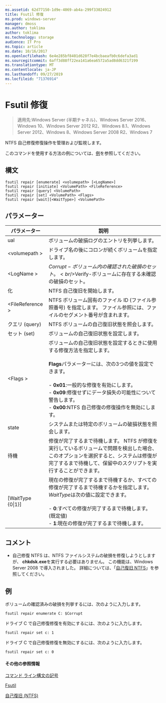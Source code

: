 ```yaml
---
ms.assetid: 62d77150-1d9e-4069-ab4a-299f33024912
title: Fsutil 修復
ms.prod: windows-server
manager: dmoss
ms.author: toklima
author: toklima
ms.technology: storage
audience: IT Pro
ms.topic: article
ms.date: 10/16/2017
ms.openlocfilehash: 6e4e285bf8401d628f7e4bcbaeafb0c6defa3ad1
ms.sourcegitcommit: 6aff3d88ff22ea141a6ea6572a5ad8dd6321f199
ms.translationtype: MT
ms.contentlocale: ja-JP
ms.lasthandoff: 09/27/2019
ms.locfileid: "71376914"
---
```

# <a name="fsutil-repair"></a>Fsutil 修復
>適用先:Windows Server (半期チャネル)、Windows Server 2016、Windows 10、Windows Server 2012 R2、Windows 8.1、Windows Server 2012、Windows 8、Windows Server 2008 R2、Windows 7

NTFS 自己修復修復操作を管理および監視します。

このコマンドを使用する方法の例については、[例](#BKMK_examples)を参照してください。

## <a name="syntax"></a>構文

```
fsutil repair [enumerate] <volumepath> [<LogName>]
fsutil repair [initiate] <VolumePath> <FileReference>
fsutil repair [query] <VolumePath>
fsutil repair [set] <VolumePath> <Flags>
fsutil repair [wait][<WaitType>] <VolumePath>

```

## <a name="parameters"></a>パラメーター

|パラメーター|説明|
|-------------|---------------|
|ual|ボリュームの破損ログのエントリを列挙します。|
|\<volumepath >|ドライブ名の後にコロンが続くボリュームを指定します。|
|\<LogName >|$Corrupt-ボリューム内の確認された破損のセット。<br />$Verify-ボリュームに存在する未確認の破損のセット。|
|化|NTFS 自己復旧を開始します。|
|\<FileReference >|NTFS ボリューム固有のファイル ID (ファイル参照番号) を指定します。 ファイル参照には、ファイルのセグメント番号が含まれます。|
|クエリ (query)|NTFS ボリュームの自己復旧状態を照会します。|
|セット (set)|ボリュームの自己復旧状態を設定します。|
|\<Flags >|ボリュームの自己復旧状態を設定するときに使用する修復方法を指定します。<br /><br />**Flags**パラメーターには、次の3つの値を設定できます。<br /><br />-   **0x01**:一般的な修復を有効にします。<br />-   **0x09**:修復せずにデータ損失の可能性について警告します。<br />-   **0x00**:NTFS 自己修復の修復操作を無効にします。|
|state|システムまたは特定のボリュームの破損状態を照会します。|
|待機|修復が完了するまで待機します。 NTFS が修復を実行しているボリュームで問題を検出した場合、このオプションを選択すると、システムは修復が完了するまで待機して、保留中のスクリプトを実行することができます。|
|[WaitType {0&#124;1}]|現在の修復が完了するまで待機するか、すべての修復が完了するまで待機するかを指定します。 *WaitType*は次の値に設定できます。<br /><br />-   **0**:すべての修復が完了するまで待機します。 (既定値)<br />-   **1**:現在の修復が完了するまで待機します。|

## <a name="remarks"></a>コメント

-   自己修復 NTFS は、NTFS ファイルシステムの破損を修復しようとしますが、 **chkdsk.exe**を実行する必要はありません。 この機能は、Windows Server 2008 で導入されました。 詳細については、「[自己復旧 NTFS](https://go.microsoft.com/fwlink/?LinkID=165401)」を参照してください。

## <a name="BKMK_examples"></a>例

ボリュームの確認済みの破損を列挙するには、次のように入力します。

```
fsutil repair enumerate C: $Corrupt 
```

ドライブ C で自己修復修復を有効にするには、次のように入力します。

```
fsutil repair set c: 1
```

ドライブ C で自己修復修復を無効にするには、次のように入力します。

```
fsutil repair set c: 0
```

#### <a name="additional-references"></a>その他の参照情報
[コマンド ライン構文の記号](Command-Line-Syntax-Key.md)

[Fsutil](Fsutil.md)

[自己復旧 (NTFS)](https://go.microsoft.com/fwlink/?LinkID=165401)


